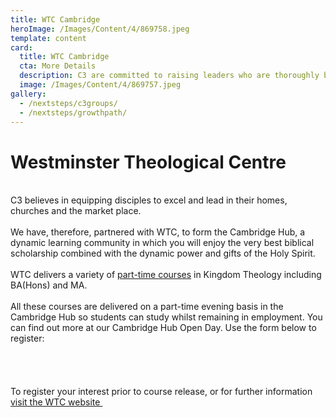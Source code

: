 ```yaml
---
title: WTC Cambridge
heroImage: /Images/Content/4/869758.jpeg
template: content
card:
  title: WTC Cambridge
  cta: More Details
  description: C3 are committed to raising leaders who are thoroughly biblically grounded and who are equipped to transform their families, churches , the market-place and their communities
  image: /Images/Content/4/869757.jpeg
gallery:
  - /nextsteps/c3groups/
  - /nextsteps/growthpath/
---
```


<h1>
Westminster Theological Centre</h1>
<br/>
C3 believes in equipping disciples to excel and lead in their homes, churches and the market place.<br/>
 <br/>
We have, therefore, partnered with WTC, to form the Cambridge Hub, a dynamic learning community in which you will enjoy the very best biblical scholarship combined with the dynamic power and gifts of the Holy Spirit.<br/>
 <br/>
WTC delivers a variety of <a href="https://wtctheology.org.uk/wp-content/uploads/2017/12/WTC-Prospectus-2018_download.pdf" target="_blank">part-time courses</a> in Kingdom Theology including BA(Hons) and MA.<br/>
 <br/>
All these courses are delivered on a part-time evening basis in the Cambridge Hub so students can study whilst remaining in employment. You can find out more at our Cambridge Hub Open Day. Use the form below to register:<br/>
 
<div id="eventbrite-widget-container-44545452648">
 </div>
<script src="https://www.eventbrite.co.uk/static/widgets/eb_widgets.js"/> <script type="text/javascript">
var exampleCallback = function() {
    console.log('Order complete!');
};

window.EBWidgets.createWidget({
// Required
widgetType: 'checkout',
eventId: '44545452648',
iframeContainerId: 'eventbrite-widget-container-44545452648',

    // Optional
    iframeContainerHeight: 425,  // Widget height in pixels. Defaults to a minimum of 425px if not provided
    onOrderComplete: exampleCallback  // Method called when an order has successfully completed

});
</script><br/>
 <br/>
To register your interest prior to course release, or for further information <a href="https://wtctheology.org.uk/locations/cambridge/" target="_blank">visit the WTC website </a>
